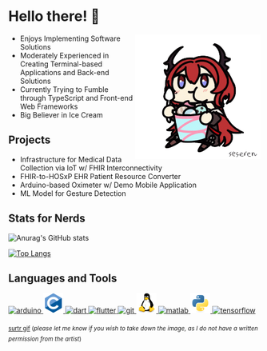 # Hello there! 👋
<img align="right" src="https://github.com/razyoboy/razyoboy/blob/md-migrate/img/arknights-surtr.gif" width="250" height="250" />

* Enjoys Implementing Software Solutions
* Moderately Experienced in Creating Terminal-based Applications and Back-end Solutions
* Currently Trying to Fumble through TypeScript and Front-end Web Frameworks
* Big Believer in Ice Cream

## Projects
* Infrastructure for Medical Data Collection via IoT w/ FHIR Interconnectivity
* FHIR-to-HOSxP EHR Patient Resource Converter
* Arduino-based Oximeter w/ Demo Mobile Application
* ML Model for Gesture Detection

## Stats for Nerds
![Anurag's GitHub stats](https://github-readme-stats.vercel.app/api?username=razyoboy&show_icons=true&theme=github_dark&count_private=true)

[![Top Langs](https://github-readme-stats.vercel.app/api/top-langs/?username=razyoboy&layout=compact&theme=github_dark)](https://github.com/anuraghazra/github-readme-stats)

## Languages and Tools
<p align="left"> <a href="https://www.arduino.cc/" target="_blank" rel="noreferrer"> <img src="https://cdn.worldvectorlogo.com/logos/arduino-1.svg" alt="arduino" width="40" height="40"/> </a> <a href="https://www.cprogramming.com/" target="_blank" rel="noreferrer"> <img src="https://raw.githubusercontent.com/devicons/devicon/master/icons/c/c-original.svg" alt="c" width="40" height="40"/> </a> <a href="https://dart.dev" target="_blank" rel="noreferrer"> <img src="https://www.vectorlogo.zone/logos/dartlang/dartlang-icon.svg" alt="dart" width="40" height="40"/> </a> <a href="https://flutter.dev" target="_blank" rel="noreferrer"> <img src="https://www.vectorlogo.zone/logos/flutterio/flutterio-icon.svg" alt="flutter" width="40" height="40"/> </a> <a href="https://git-scm.com/" target="_blank" rel="noreferrer"> <img src="https://www.vectorlogo.zone/logos/git-scm/git-scm-icon.svg" alt="git" width="40" height="40"/> </a> <a href="https://www.linux.org/" target="_blank" rel="noreferrer"> <img src="https://raw.githubusercontent.com/devicons/devicon/master/icons/linux/linux-original.svg" alt="linux" width="40" height="40"/> </a> <a href="https://www.mathworks.com/" target="_blank" rel="noreferrer"> <img src="https://upload.wikimedia.org/wikipedia/commons/2/21/Matlab_Logo.png" alt="matlab" width="40" height="40"/> </a> <a href="https://www.python.org" target="_blank" rel="noreferrer"> <img src="https://raw.githubusercontent.com/devicons/devicon/master/icons/python/python-original.svg" alt="python" width="40" height="40"/> </a> <a href="https://www.tensorflow.org" target="_blank" rel="noreferrer"> <img src="https://www.vectorlogo.zone/logos/tensorflow/tensorflow-icon.svg" alt="tensorflow" width="40" height="40"/> </a> </p>

<sub>[surtr gif](https://twitter.com/seseren_kr)
(*please let me know if you wish to take down the image, as I do not have a written permission from the artist*)<sub>
